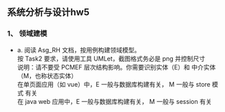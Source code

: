 ## 系统分析与设计hw5   
### 1、 领域建模  
* a. 阅读 Asg_RH 文档，按用例构建领域模型。  
按 Task2 要求，请使用工具 UMLet，截图格式务必是 png 并控制尺寸  
说明：请不要受 PCMEF 层次结构影响。你需要识别实体（E）和 中介实体（M，也称状态实体）  
在单页面应用（如 vue）中，E 一般与数据库构建有关， M 一般与 store 模式 有关  
在 java web 应用中，E 一般与数据库构建有关， M 一般与 session 有关
